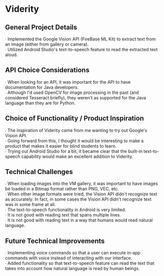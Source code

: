# Viderity
## General Project Details
∙ Implemented the Google Vision API (FireBase ML Kit) to extract text from an image (either from gallery or camera).\
∙ Utilized Android Studio's text-to-speech feature to read the extracted text aloud.
## API Choice Considerations
∙ When looking for an API, it was important for the API to have documentation for Java developers.\
∙ Although I'd used OpenCV for image processing in the past (and considered Tesseract briefly), they weren't as supported for the Java language than they are for Python.
## Choice of Functionality / Product Inspiration
∙ The inspiration of Viderity came from me wanting to try out Google's Vision API.\
∙ Going forward from this, I thought it would be interesting to make a product that makes it easier for blind students to learn.\
∙ Trying out Android Studio for a bit, it became clear that the built-in text-to-speech capability would make an excellent addition to Viderity.
## Technical Challenges
∙ When loading images into the VM gallery, it was important to have images be loaded in a Bitmap format rather than PNG, VEC, etc.\
∙ When other image formats were tried, the Vision API didn't recognize text as accurately. In fact, in some cases the Vision API didn't recognize text was in some frame at all.\
∙ The text-to-speech functionality in Android is very limited.\
  ∙ It is not good with reading text that spans multiple lines.\
  ∙ It is not good with reading text in a way that humans would read natural language.
## Future Technical Improvements
∙ Implementing voice commands so that a user can execute in-app commands with voice instead of interacting with our interface.\
∙ Added functionality so that text-to-speech feature can read the text that takes into account how natural language is read by human beings.
